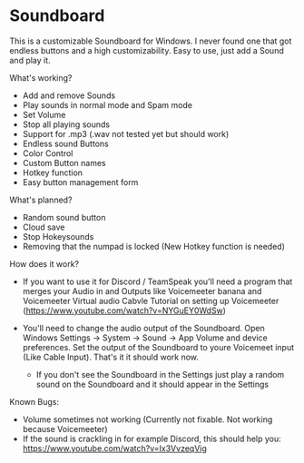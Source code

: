 # Soundboard
This is a customizable Soundboard for Windows. I never found one that got endless buttons and a high customizability. Easy to use, just add a Sound and play it.

What's working?
  - Add and remove Sounds
  - Play sounds in normal mode and Spam mode
  - Set Volume
  - Stop all playing sounds
  - Support for .mp3 (.wav not tested yet but should work)
  - Endless sound Buttons
  - Color Control
  - Custom Button names
  - Hotkey function
  - Easy button management form
  
What's planned?
  - Random sound button
  - Cloud save
  - Stop Hokeysounds
  - Removing that the numpad is locked (New Hotkey function is needed)
  
How does it work?

  - If you want to use it for Discord / TeamSpeak you'll need a program that merges your Audio in and Outputs like Voicemeeter banana and Voicemeeter Virtual audio Cabvle
    Tutorial on setting up  Voicemeeter (https://www.youtube.com/watch?v=NYGuEY0WdSw)
    
  - You'll need to change the audio output of the Soundboard. Open Windows Settings -> System -> Sound -> App Volume and device preferences.
    Set the output of the Soundboard to youre Voicemeet input (Like Cable Input). That's it it should work now.
      - If you don't see the Soundboard in the Settings just play a random sound on the Soundboard and it should appear in the Settings
      
      
Known Bugs:
  - Volume sometimes not working (Currently not fixable. Not working because Voicemeeter) 
  - If the sound is crackling in for example Discord, this should help you: https://www.youtube.com/watch?v=Ix3VvzeqVig
  
